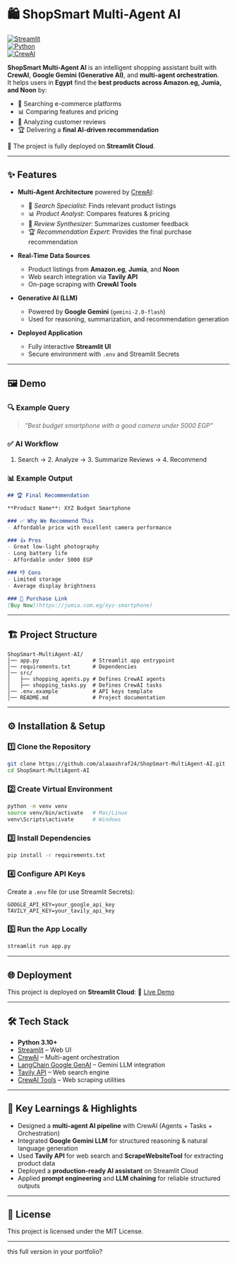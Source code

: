 # 🛍️ ShopSmart Multi-Agent AI

[![Streamlit](https://img.shields.io/badge/Deployed%20on-Streamlit%20Cloud-brightgreen?logo=streamlit)](https://shopsmart-ai-egypt-fhebc9k7udyy4qup6qwbor.streamlit.app/)  
[![Python](https://img.shields.io/badge/Python-3.10+-blue.svg?logo=python)](https://www.python.org/)  
[![CrewAI](https://img.shields.io/badge/AI%20Framework-CrewAI-purple)](https://github.com/joaomdmoura/crewAI)  

**ShopSmart Multi-Agent AI** is an intelligent shopping assistant built with **CrewAI**, **Google Gemini (Generative AI)**, and **multi-agent orchestration**.  
It helps users in **Egypt** find the **best products across Amazon.eg, Jumia, and Noon** by:  

- 🔎 Searching e-commerce platforms  
- 📊 Comparing features and pricing  
- 💬 Analyzing customer reviews  
- 🏆 Delivering a **final AI-driven recommendation**  

🚀 The project is fully deployed on **Streamlit Cloud**.  

---

## ✨ Features  

- **Multi-Agent Architecture** powered by [CrewAI](https://github.com/joaomdmoura/crewAI):  
  - 🔎 *Search Specialist*: Finds relevant product listings  
  - 📊 *Product Analyst*: Compares features & pricing  
  - 💬 *Review Synthesizer*: Summarizes customer feedback  
  - 🏆 *Recommendation Expert*: Provides the final purchase recommendation  

- **Real-Time Data Sources**  
  - Product listings from **Amazon.eg**, **Jumia**, and **Noon**  
  - Web search integration via **Tavily API**  
  - On-page scraping with **CrewAI Tools**  

- **Generative AI (LLM)**  
  - Powered by **Google Gemini** (`gemini-2.0-flash`)  
  - Used for reasoning, summarization, and recommendation generation  

- **Deployed Application**  
  - Fully interactive **Streamlit UI**  
  - Secure environment with `.env` and Streamlit Secrets  

---

## 🖼️ Demo  

### 🔍 Example Query  
> *"Best budget smartphone with a good camera under 5000 EGP"*  

### ✅ AI Workflow  
1. Search → 2. Analyze → 3. Summarize Reviews → 4. Recommend  

### 📊 Example Output  
```markdown
## 🏆 Final Recommendation  

**Product Name**: XYZ Budget Smartphone  

### ✅ Why We Recommend This  
- Affordable price with excellent camera performance  

### 👍 Pros  
- Great low-light photography  
- Long battery life  
- Affordable under 5000 EGP  

### 👎 Cons  
- Limited storage  
- Average display brightness  

### 🔗 Purchase Link  
[Buy Now](https://jumia.com.eg/xyz-smartphone)
````

---

## 🏗️ Project Structure

```
ShopSmart-MultiAgent-AI/
│── app.py                 # Streamlit app entrypoint
│── requirements.txt       # Dependencies
│── src/
│   ├── shopping_agents.py # Defines CrewAI agents
│   ├── shopping_tasks.py  # Defines CrewAI tasks
│── .env.example           # API keys template
│── README.md              # Project documentation
```

---

## ⚙️ Installation & Setup

### 1️⃣ Clone the Repository

```bash
git clone https://github.com/alaaashraf24/ShopSmart-MultiAgent-AI.git
cd ShopSmart-MultiAgent-AI
```

### 2️⃣ Create Virtual Environment

```bash
python -m venv venv
source venv/bin/activate   # Mac/Linux
venv\Scripts\activate      # Windows
```

### 3️⃣ Install Dependencies

```bash
pip install -r requirements.txt
```

### 4️⃣ Configure API Keys

Create a `.env` file (or use Streamlit Secrets):

```env
GOOGLE_API_KEY=your_google_api_key
TAVILY_API_KEY=your_tavily_api_key
```

### 5️⃣ Run the App Locally

```bash
streamlit run app.py
```

---

## 🌐 Deployment

This project is deployed on **Streamlit Cloud**:
🔗 [Live Demo](https://shopsmart-ai-egypt-fhebc9k7udyy4qup6qwbor.streamlit.app/)

---

## 🛠️ Tech Stack

* **Python 3.10+**
* [Streamlit](https://streamlit.io/) – Web UI
* [CrewAI](https://github.com/joaomdmoura/crewAI) – Multi-agent orchestration
* [LangChain Google GenAI](https://pypi.org/project/langchain-google-genai/) – Gemini LLM integration
* [Tavily API](https://www.tavily.com/) – Web search engine
* [CrewAI Tools](https://github.com/joaomdmoura/crewAI-tools) – Web scraping utilities

---

## 📌 Key Learnings & Highlights

* Designed a **multi-agent AI pipeline** with CrewAI (Agents + Tasks + Orchestration)
* Integrated **Google Gemini LLM** for structured reasoning & natural language generation
* Used **Tavily API** for web search and **ScrapeWebsiteTool** for extracting product data
* Deployed a **production-ready AI assistant** on Streamlit Cloud
* Applied **prompt engineering** and **LLM chaining** for reliable structured outputs

---

## 📄 License

This project is licensed under the MIT License.

---
this full version in your portfolio?
```

